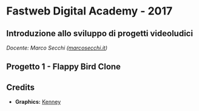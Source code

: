 # Fastweb Digital Academy - 2017
## Introduzione allo sviluppo di progetti videoludici
*Docente: Marco Secchi ([marcosecchi.it](http://marcosecchi.it))*

## Progetto 1 - Flappy Bird Clone

## Credits

* **Graphics:** [Kenney](http://opengameart.org/users/kenney)
